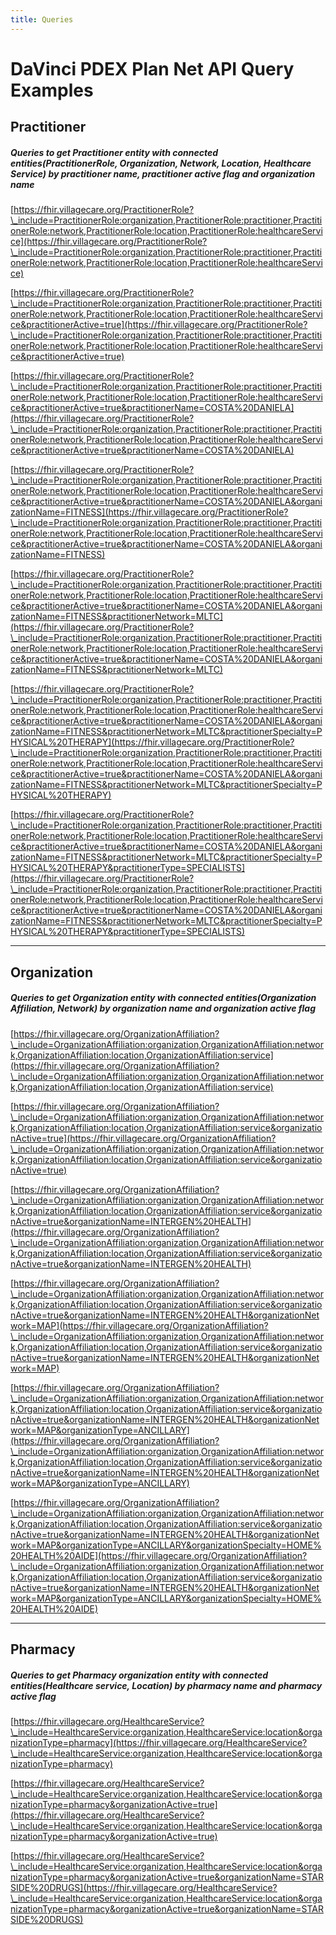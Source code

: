 ```yaml
---
title: Queries
---
```


# DaVinci PDEX Plan Net API Query Examples
## Practitioner
##### Queries to get Practitioner entity with connected entities(PractitionerRole, Organization, Network, Location, Healthcare Service) by practitioner name, practitioner active flag and organization name

[https://fhir.villagecare.org/PractitionerRole?\_include=PractitionerRole:organization,PractitionerRole:practitioner,PractitionerRole:network,PractitionerRole:location,PractitionerRole:healthcareService](https://fhir.villagecare.org/PractitionerRole?\_include=PractitionerRole:organization,PractitionerRole:practitioner,PractitionerRole:network,PractitionerRole:location,PractitionerRole:healthcareService)

[https://fhir.villagecare.org/PractitionerRole?\_include=PractitionerRole:organization,PractitionerRole:practitioner,PractitionerRole:network,PractitionerRole:location,PractitionerRole:healthcareService&practitionerActive=true](https://fhir.villagecare.org/PractitionerRole?\_include=PractitionerRole:organization,PractitionerRole:practitioner,PractitionerRole:network,PractitionerRole:location,PractitionerRole:healthcareService&practitionerActive=true)

[https://fhir.villagecare.org/PractitionerRole?\_include=PractitionerRole:organization,PractitionerRole:practitioner,PractitionerRole:network,PractitionerRole:location,PractitionerRole:healthcareService&practitionerActive=true&practitionerName=COSTA%20DANIELA](https://fhir.villagecare.org/PractitionerRole?\_include=PractitionerRole:organization,PractitionerRole:practitioner,PractitionerRole:network,PractitionerRole:location,PractitionerRole:healthcareService&practitionerActive=true&practitionerName=COSTA%20DANIELA)

[https://fhir.villagecare.org/PractitionerRole?\_include=PractitionerRole:organization,PractitionerRole:practitioner,PractitionerRole:network,PractitionerRole:location,PractitionerRole:healthcareService&practitionerActive=true&practitionerName=COSTA%20DANIELA&organizationName=FITNESS](https://fhir.villagecare.org/PractitionerRole?\_include=PractitionerRole:organization,PractitionerRole:practitioner,PractitionerRole:network,PractitionerRole:location,PractitionerRole:healthcareService&practitionerActive=true&practitionerName=COSTA%20DANIELA&organizationName=FITNESS)

[https://fhir.villagecare.org/PractitionerRole?\_include=PractitionerRole:organization,PractitionerRole:practitioner,PractitionerRole:network,PractitionerRole:location,PractitionerRole:healthcareService&practitionerActive=true&practitionerName=COSTA%20DANIELA&organizationName=FITNESS&practitionerNetwork=MLTC](https://fhir.villagecare.org/PractitionerRole?\_include=PractitionerRole:organization,PractitionerRole:practitioner,PractitionerRole:network,PractitionerRole:location,PractitionerRole:healthcareService&practitionerActive=true&practitionerName=COSTA%20DANIELA&organizationName=FITNESS&practitionerNetwork=MLTC)

[https://fhir.villagecare.org/PractitionerRole?\_include=PractitionerRole:organization,PractitionerRole:practitioner,PractitionerRole:network,PractitionerRole:location,PractitionerRole:healthcareService&practitionerActive=true&practitionerName=COSTA%20DANIELA&organizationName=FITNESS&practitionerNetwork=MLTC&practitionerSpecialty=PHYSICAL%20THERAPY](https://fhir.villagecare.org/PractitionerRole?\_include=PractitionerRole:organization,PractitionerRole:practitioner,PractitionerRole:network,PractitionerRole:location,PractitionerRole:healthcareService&practitionerActive=true&practitionerName=COSTA%20DANIELA&organizationName=FITNESS&practitionerNetwork=MLTC&practitionerSpecialty=PHYSICAL%20THERAPY)

[https://fhir.villagecare.org/PractitionerRole?\_include=PractitionerRole:organization,PractitionerRole:practitioner,PractitionerRole:network,PractitionerRole:location,PractitionerRole:healthcareService&practitionerActive=true&practitionerName=COSTA%20DANIELA&organizationName=FITNESS&practitionerNetwork=MLTC&practitionerSpecialty=PHYSICAL%20THERAPY&practitionerType=SPECIALISTS](https://fhir.villagecare.org/PractitionerRole?\_include=PractitionerRole:organization,PractitionerRole:practitioner,PractitionerRole:network,PractitionerRole:location,PractitionerRole:healthcareService&practitionerActive=true&practitionerName=COSTA%20DANIELA&organizationName=FITNESS&practitionerNetwork=MLTC&practitionerSpecialty=PHYSICAL%20THERAPY&practitionerType=SPECIALISTS)
____

## Organization
##### Queries to get Organization entity with connected entities(Organization Affiliation, Network) by organization name and organization active flag

[https://fhir.villagecare.org/OrganizationAffiliation?\_include=OrganizationAffiliation:organization,OrganizationAffiliation:network,OrganizationAffiliation:location,OrganizationAffiliation:service](https://fhir.villagecare.org/OrganizationAffiliation?\_include=OrganizationAffiliation:organization,OrganizationAffiliation:network,OrganizationAffiliation:location,OrganizationAffiliation:service)

[https://fhir.villagecare.org/OrganizationAffiliation?\_include=OrganizationAffiliation:organization,OrganizationAffiliation:network,OrganizationAffiliation:location,OrganizationAffiliation:service&organizationActive=true](https://fhir.villagecare.org/OrganizationAffiliation?\_include=OrganizationAffiliation:organization,OrganizationAffiliation:network,OrganizationAffiliation:location,OrganizationAffiliation:service&organizationActive=true)

[https://fhir.villagecare.org/OrganizationAffiliation?\_include=OrganizationAffiliation:organization,OrganizationAffiliation:network,OrganizationAffiliation:location,OrganizationAffiliation:service&organizationActive=true&organizationName=INTERGEN%20HEALTH](https://fhir.villagecare.org/OrganizationAffiliation?\_include=OrganizationAffiliation:organization,OrganizationAffiliation:network,OrganizationAffiliation:location,OrganizationAffiliation:service&organizationActive=true&organizationName=INTERGEN%20HEALTH)

[https://fhir.villagecare.org/OrganizationAffiliation?\_include=OrganizationAffiliation:organization,OrganizationAffiliation:network,OrganizationAffiliation:location,OrganizationAffiliation:service&organizationActive=true&organizationName=INTERGEN%20HEALTH&organizationNetwork=MAP](https://fhir.villagecare.org/OrganizationAffiliation?\_include=OrganizationAffiliation:organization,OrganizationAffiliation:network,OrganizationAffiliation:location,OrganizationAffiliation:service&organizationActive=true&organizationName=INTERGEN%20HEALTH&organizationNetwork=MAP)

[https://fhir.villagecare.org/OrganizationAffiliation?\_include=OrganizationAffiliation:organization,OrganizationAffiliation:network,OrganizationAffiliation:location,OrganizationAffiliation:service&organizationActive=true&organizationName=INTERGEN%20HEALTH&organizationNetwork=MAP&organizationType=ANCILLARY](https://fhir.villagecare.org/OrganizationAffiliation?\_include=OrganizationAffiliation:organization,OrganizationAffiliation:network,OrganizationAffiliation:location,OrganizationAffiliation:service&organizationActive=true&organizationName=INTERGEN%20HEALTH&organizationNetwork=MAP&organizationType=ANCILLARY)

[https://fhir.villagecare.org/OrganizationAffiliation?\_include=OrganizationAffiliation:organization,OrganizationAffiliation:network,OrganizationAffiliation:location,OrganizationAffiliation:service&organizationActive=true&organizationName=INTERGEN%20HEALTH&organizationNetwork=MAP&organizationType=ANCILLARY&organizationSpecialty=HOME%20HEALTH%20AIDE](https://fhir.villagecare.org/OrganizationAffiliation?\_include=OrganizationAffiliation:organization,OrganizationAffiliation:network,OrganizationAffiliation:location,OrganizationAffiliation:service&organizationActive=true&organizationName=INTERGEN%20HEALTH&organizationNetwork=MAP&organizationType=ANCILLARY&organizationSpecialty=HOME%20HEALTH%20AIDE)
____

## Pharmacy
##### Queries to get Pharmacy organization entity with connected entities(Healthcare service, Location) by pharmacy name and pharmacy active flag

[https://fhir.villagecare.org/HealthcareService?\_include=HealthcareService:organization,HealthcareService:location&organizationType=pharmacy](https://fhir.villagecare.org/HealthcareService?\_include=HealthcareService:organization,HealthcareService:location&organizationType=pharmacy)

[https://fhir.villagecare.org/HealthcareService?\_include=HealthcareService:organization,HealthcareService:location&organizationType=pharmacy&organizationActive=true](https://fhir.villagecare.org/HealthcareService?\_include=HealthcareService:organization,HealthcareService:location&organizationType=pharmacy&organizationActive=true)

[https://fhir.villagecare.org/HealthcareService?\_include=HealthcareService:organization,HealthcareService:location&organizationType=pharmacy&organizationActive=true&organizationName=STARSIDE%20DRUGS](https://fhir.villagecare.org/HealthcareService?\_include=HealthcareService:organization,HealthcareService:location&organizationType=pharmacy&organizationActive=true&organizationName=STARSIDE%20DRUGS)
